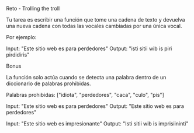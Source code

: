 Reto - Trolling the troll

Tu tarea es escribir una función que tome una cadena de texto y devuelva una nueva cadena con todas las vocales cambiadas por una única vocal.

Por ejemplo:

Input: "Este sitio web es para perdedores"
Output: "isti sitii wib is piri pirdidiris"

Bonus

La función solo actúa cuando se detecta una palabra dentro de un diccionario de palabras prohibidas.

Palabras prohibidas: ["idiota", "perdedores", "caca", "culo", "pis"]

Input: "Este sitio web es para perdedores"
Output: "Este sitio web es para perdedores"

Input: "Este sitio web es impresionante"
Output: "Isti sitii wib is imprisiininti"
